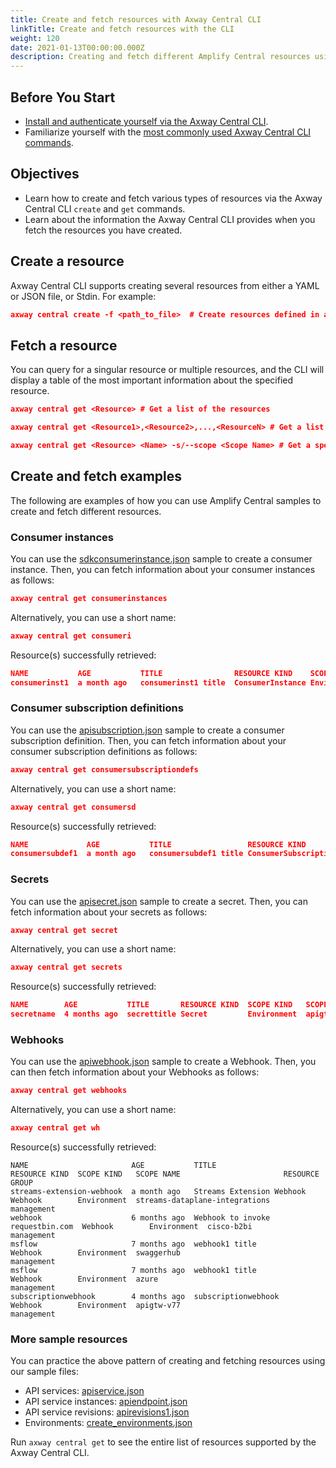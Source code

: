 ```yaml
---
title: Create and fetch resources with Axway Central CLI
linkTitle: Create and fetch resources with the CLI
weight: 120
date: 2021-01-13T00:00:00.000Z
description: Creating and fetch different Amplify Central resources using the CLI.
---
```

## Before You Start

* [Install and authenticate yourself via the Axway Central CLI](/docs/central/cli_central/cli_install/).
* Familiarize yourself with the [most commonly used Axway Central CLI commands](/docs/central/cli_central/cli_command_reference/).

## Objectives

* Learn how to create and fetch various types of resources via the Axway Central CLI `create` and `get` commands.
* Learn about the information the Axway Central CLI provides when you fetch the resources you have created.

## Create a resource

Axway Central CLI supports creating several resources from either a YAML or JSON file, or Stdin. For example:

```json
axway central create -f <path_to_file>  # Create resources defined in a YAML or JSON file.
```

## Fetch a resource

You can query for a singular resource or multiple resources, and the CLI will display a table of the most important information about the specified resource.

```json
axway central get <Resource> # Get a list of the resources
```

```json
axway central get <Resource1>,<Resource2>,...,<ResourceN> # Get a list of multiple resources
```

```json
axway central get <Resource> <Name> -s/--scope <Scope Name> # Get a specific resource by name
```

## Create and fetch examples

The following are examples of how you can use Amplify Central samples to create and fetch different resources.

### Consumer instances

You can use the [sdkconsumerinstance.json](https://axway-open-docs.netlify.app/samples/central/sdkconsumerinstance.json) sample to create a consumer instance. Then, you can fetch information about your consumer instances as follows:

```json
axway central get consumerinstances
```

Alternatively, you can use a short name:

```json
axway central get consumeri
```

Resource(s) successfully retrieved:

```json
NAME           AGE           TITLE                RESOURCE KIND    SCOPE KIND   SCOPE NAME          RESOURCE GROUP
consumerinst1  a month ago   consumerinst1 title  ConsumerInstance Environment  awsgtw-us-east-2    management
```

### Consumer subscription definitions

You can use the [apisubscription.json](https://axway-open-docs.netlify.app/samples/central/apisubscription.json) sample to create a consumer subscription definition. Then, you can fetch information about your consumer subscription definitions as follows:

```json
axway central get consumersubscriptiondefs
```

Alternatively, you can use a short name:

```json
axway central get consumersd
```

Resource(s) successfully retrieved:

```json
NAME             AGE           TITLE                 RESOURCE KIND                  SCOPE KIND   SCOPE NAME         RESOURCE GROUP
consumersubdef1  a month ago   consumersubdef1 title ConsumerSubscriptionDefinition Environment  awsgtw-us-east-2   management
```

### Secrets

You can use the [apisecret.json](https://axway-open-docs.netlify.app/samples/central/apisecret.json) sample to create a secret. Then, you can fetch information about your secrets as follows:

```json
axway central get secret
```

Alternatively, you can use a short name:

```json
axway central get secrets
```

Resource(s) successfully retrieved:

```json
NAME        AGE           TITLE       RESOURCE KIND  SCOPE KIND   SCOPE NAME    RESOURCE GROUP
secretname  4 months ago  secrettitle Secret         Environment  apigtw-v77    management
```

### Webhooks

You can use the [apiwebhook.json](https://axway-open-docs.netlify.app/samples/central/apiwebhook.json) sample to create a Webhook. Then, you can then fetch information about your Webhooks as follows:

```json
axway central get webhooks
```

Alternatively, you can use a short name:

```json
axway central get wh
```

Resource(s) successfully retrieved:

```
NAME                       AGE           TITLE                             RESOURCE KIND  SCOPE KIND   SCOPE NAME                       RESOURCE GROUP
streams-extension-webhook  a month ago   Streams Extension Webhook         Webhook        Environment  streams-dataplane-integrations   management
webhook                    6 months ago  Webhook to invoke requestbin.com  Webhook        Environment  cisco-b2bi                       management
msflow                     7 months ago  webhook1 title                    Webhook        Environment  swaggerhub                       management
msflow                     7 months ago  webhook1 title                    Webhook        Environment  azure                            management
subscriptionwebhook        4 months ago  subscriptionwebhook               Webhook        Environment  apigtw-v77                       management
```

### More sample resources

You can practice the above pattern of creating and fetching resources using our sample files:

* API services: [apiservice.json](https://axway-open-docs.netlify.app/samples/central/apiservice.json)
* API service instances: [apiendpoint.json](https://axway-open-docs.netlify.app/samples/central/apiendpoint.json)
* API service revisions: [apirevisions1.json](https://axway-open-docs.netlify.app/samples/central/apirevisions1.json)
* Environments: [create_environments.json](https://axway-open-docs.netlify.app/samples/central/create_environments.json)

Run `axway central get` to see the entire list of resources supported by the Axway Central CLI.
